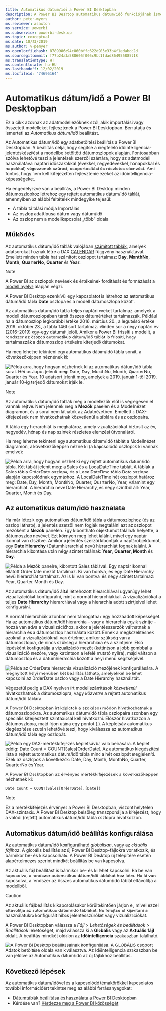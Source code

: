 ```yaml
---
title: Automatikus dátum/idő a Power BI Desktopban
description: A Power BI Desktop automatikus dátum/idő funkciójának ismertetése.
author: peter-myers
ms.reviewer: asaxton
ms.service: powerbi
ms.subservice: powerbi-desktop
ms.topic: conceptual
ms.date: 10/23/2019
ms.author: v-pemyer
ms.openlocfilehash: 8789986e94c860bffc622d903e33b4f1edabdd2d
ms.sourcegitcommit: f77b24a8a588605f005c9bb1fdad864955885718
ms.translationtype: HT
ms.contentlocale: hu-HU
ms.lasthandoff: 12/02/2019
ms.locfileid: "74696164"
---
```

# <a name="auto-datetime-in-power-bi-desktop"></a>Automatikus dátum/idő a Power BI Desktopban

Ez a cikk azoknak az adatmodellezőknek szól, akik importálási vagy összetett modelleket fejlesztenek a Power BI Desktopban. Bemutatja és ismerteti az _Automatikus dátum/idő_ beállítást.

Az Automatikus dátum/idő egy adatbetöltési beállítás a Power BI Desktopban. A beállítás célja, hogy segítse a megfelelő időintelligencia-jelentéskészítést a modellbe betöltött dátumoszlopok alapján. Pontosabban szólva lehetővé teszi a jelentések szerzői számára, hogy az adatmodell használatával naptári időszakokkal (évekkel, negyedévekkel, hónapokkal és napokkal) végezzenek szűrést, csoportosítást és részletes elemzést. Ami fontos, hogy nem kell kifejezetten fejlesztenie ezeket az időintelligencia-képességeket.

Ha engedélyezve van a beállítás, a Power BI Desktop minden dátumoszlophoz létrehoz egy rejtett automatikus dátum/idő táblát, amennyiben az alábbi feltételek mindegyike teljesül:

- A tábla tárolási módja Importálás
- Az oszlop adattípusa dátum vagy dátum/idő
- Az oszlop nem a modellkapcsolat „több” oldala

## <a name="how-it-works"></a>Működés

Az automatikus dátum/idő táblák valójában [számított táblák](desktop-calculated-tables.md), amelyek adatsorokat hoznak létre a DAX [CALENDAR](/dax/calendar-function-dax) függvény használatával. Emellett minden tábla hat számított oszlopot tartalmaz: **Day**, **MonthNo**, **Month**, **QuarterNo**, **Quarter** és **Year**.

> [!NOTE]
> A Power BI az oszlopok nevének és értékeinek fordítását és formázását a [modell nyelve](supported-languages-countries-regions.md#choose-the-language-for-the-model-in-power-bi-desktop) alapján végzi.

A Power BI Desktop ezenkívül egy kapcsolatot is létrehoz az automatikus dátum/idő tábla **Date** oszlopa és a modell dátumoszlopa között.

Az automatikus dátum/idő tábla teljes naptári éveket tartalmaz, amelyek a modell dátumoszlopában tárolt összes dátumértéket tartalmazzák. Például ha a dátumoszlop legkorábbi értéke 2016. március 20., a legutolsó értéke 2019. október 23., a tábla 1461 sort tartalmaz. Minden sor a négy naptári év (2016–2019) egy-egy dátumát jelöli. Amikor a Power BI frissíti a modellt, a rendszer az összes automatikus dátum/idő táblát is frissíti, hogy tartalmazzák a dátumoszlop értékeire kiterjedő dátumokat.

Ha meg lehetne tekinteni egy automatikus dátum/idő tábla sorait, a következőképpen néznének ki:

![Példa arra, hogy hogyan nézhetnek ki az automatikus dátum/idő tábla sorai. Hét oszlopot jelenít meg: Date, Day, MonthNo, Month, QuarterNo, Quarter és Year. 10 adatsort jelenít meg, amelyek a 2019. január 1-től 2019. január 10-ig terjedő dátumokat írják le.](media/desktop-auto-date-time/auto-date-time-hidden-table-example-rows.png)

> [!NOTE]
> Az automatikus dátum/idő táblák még a modellezők elől is véglegesen el vannak rejtve. Nem jelennek meg a **Mezők** panelen és a Modellnézet diagramon, és a sorai nem láthatók az Adatnézetben. Emellett a DAX-kifejezések nem hivatkozhatnak közvetlenül a táblára és az oszlopaira.

A tábla egy hierarchiát is meghatároz, amely vizualizációkat biztosít az év, negyedév, hónap és nap szintek részletes elemzési útvonaláról.

Ha meg lehetne tekinteni egy automatikus dátum/idő táblát a Modellnézet diagramon, a következőképpen nézne ki (a kapcsolódó oszlopok ki vannak emelve):

![Példa arra, hogy hogyan nézhet ki egy rejtett automatikus dátum/idő tábla. Két táblát jelenít meg: a Sales és a LocalDateTime táblát. A táblák a Sales tábla OrderDate oszlopa, és a LocalDateTime tábla Date oszlopa alapján kapcsolódnak egymáshoz. A LocalDateTime hét oszlopot határoz meg: Date, Day, Month, MonthNo, Quarter, QuarterNo, Year, valamint egy hierarchiát. A hierarchia neve Date Hierarchy, és négy szintből áll: Year, Quarter, Month és Day.](media/desktop-auto-date-time/auto-date-time-hidden-table-example-diagram.png)

## <a name="work-with-auto-datetime"></a>Az automatikus dátum/idő használata

Ha már létezik egy automatikus dátum/idő tábla a dátumoszlophoz (és az oszlop látható), a jelentés szerzői nem fogják megtalálni azt az oszlopot mezőként a **Mezők** panelen. Egy kibontható objektumot találnak helyette, a dátumoszlop nevével. Ezt könnyen meg lehet találni, mivel egy naptár ikonnal van díszítve. Amikor a jelentés szerzői kibontják a naptárobjektumot, egy **Date Hierarchy** (Dátumhierarchia) nevű hierarchiát fognak találni. A hierarchia kibontása után négy szintet találnak: **Year**, **Quarter**, **Month** és **Day**.

![Példa a Mezők panelre, kibontott Sales táblával. Egy naptár ikonnal ellátott OrderDate mezőt tartalmaz. Ki van bontva, és egy Date Hierarchy nevű hierarchiát tartalmaz. Az is ki van bontva, és négy szintet tartalmaz: Year, Quarter, Month és Day.](media/desktop-auto-date-time/auto-date-time-fields-pane-example.png)

Az automatikus dátum/idő által létrehozott hierarchiával ugyanúgy lehet vizualizációkat konfigurálni, mint a normál hierarchiákkal. A vizualizációkat a teljes **Date Hierarchy** hierarchiával vagy a hierarchia adott szintjeivel lehet konfigurálni.

A normál hierarchiák azonban nem támogatnak egy hozzáadott képességet. Ha az automatikus dátum/idő hierarchia – vagy a hierarchia egyik szintje – hozzá van adva a vizualizációhoz, akkor a jelentésszerzők válthatnak a hierarchia és a dátumoszlop használata között. Ennek a megközelítésnek azoknál a vizualizációknál van értelme, amikor szükség van a dátumoszlopra, de nincs szükség a hierarchiára és a szintjeire. Első lépésként konfigurálja a vizualizáció mezőt (kattintson a jobb gombbal a vizualizáció mezőre, vagy kattintson a lefelé mutató nyílra), majd váltson a dátumoszlop és a dátumhierarchia között a helyi menü segítségével.

![Példa az OrderDate hierarchia vizualizáció mezőjének konfigurálására. A megnyitott helyi menüben két beállítás látható, amelyekkel be lehet kapcsolni az OrderDate oszlop vagy a Date Hierarchy használatát.](media/desktop-auto-date-time/auto-date-time-configure-visuals-fields.png)

Végezetül pedig a DAX nyelven írt modellszámítások _közvetlenül_ hivatkozhatnak a dátumoszlopra, vagy _közvetve_ a rejtett automatikus dátum/idő táblára.

A Power BI Desktopban írt képletek a szokásos módon hivatkozhatnak a dátumoszlopokra. Az automatikus dátum/idő tábla oszlopaira azonban egy speciális kiterjesztett szintaxissal kell hivatkozni. Először hivatkozzon a dátumoszlopra, majd írjon utána egy pontot (.). A képletsáv automatikus kiegészítése ezután lehetővé teszi, hogy kiválassza az automatikus dátum/idő tábla egy oszlopát.

![Példa egy DAX-mértékkifejezés képletsávba való beírására. A képlet eddig: Date Count = COUNT(Sales[OrderDate]. Az automatikus kiegészítési lista a rejtett automatikus dátum/idő tábla mind a hét oszlopát megjeleníti. Ezek az oszlopok a következők: Date, Day, Month, MonthNo, Quarter, QuarterNo és Year.](media/desktop-auto-date-time/auto-date-time-dax-auto-complete.png)

A Power BI Desktopban az érvényes mértékkifejezések a következőképpen nézhetnek ki:

```dax
Date Count = COUNT(Sales[OrderDate].[Date])
```

> [!NOTE]
> Ez a mértékkifejezés érvényes a Power BI Desktopban, viszont helytelen DAX-szintaxis. A Power BI Desktop belsőleg transzponálja a kifejezést, hogy a valódi (rejtett) automatikus dátum/idő tábla oszlopra hivatkozzon.

## <a name="configure-auto-datetime-option"></a>Automatikus dátum/idő beállítás konfigurálása

Az automatikus dátum/idő konfigurálható _globálisan_, vagy az _aktuális fájlhoz_. A globális beállítás az új Power BI Desktop-fájlokra vonatkozik, és bármikor be- és kikapcsolható. A Power BI Desktop új telepítése esetén alapértelmezés szerint mindkét beállítás be van kapcsolva.

Az aktuális fájl beállítást is bármikor be- és ki lehet kapcsolni. Ha be van kapcsolva, a rendszer automatikus dátum/idő táblákat hoz létre. Ha ki van kapcsolva, a rendszer az összes automatikus dátum/idő táblát eltávolítja a modellből.

> [!CAUTION]
> Az aktuális fájlbeállítás kikapcsolásakor körültekintően járjon el, mivel ezzel eltávolítja az automatikus dátum/idő táblákat. Ne felejtse el kijavítani a használatukra konfigurált hibás jelentésszűrőket vagy vizualizációkat.

A Power BI Desktopban válassza a _Fájl > Lehetőségek és beállítások > Beállítások_ lehetőséget, majd válassza ki a **Globális** vagy az **Aktuális fájl** oldalt. A beállítás mindkét oldalon az **Időintelligencia** szakaszban található.

![A Power BI Desktop beállításainak konfigurálása. A GLOBÁLIS csoport Adatok betöltése oldala van kiválasztva. Az Időintelligencia szakaszban be van jelölve az Automatikus dátum/idő az új fájlokhoz beállítás.](media/desktop-auto-date-time/auto-date-time-configure-global-options.png)

## <a name="next-steps"></a>Következő lépések

Az automatikus dátum/idővel és a kapcsolódó témakörökkel kapcsolatos további információért tekintse meg az alábbi forrásanyagokat:

- [Dátumtáblák beállítása és használata a Power BI Desktopban](desktop-date-tables.md)
- Kérdése van? [Kérdezze meg a Power BI közösségét](https://community.powerbi.com/)
